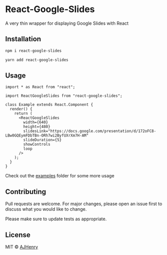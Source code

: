# React-Google-Slides

A very thin wrapper for displaying Google Slides with React

## Installation

```bash
npm i react-google-slides
```

```bash
yarn add react-google-slides
```

## Usage

```tsx
import * as React from "react";

import ReactGoogleSlides from "react-google-slides";

class Example extends React.Component {
  render() {
    return (
      <ReactGoogleSlides
        width={640}
        height={480}
        slidesLink="https://docs.google.com/presentation/d/172oFC8-LBw0GQEymFDbTBn-ORh7wi2ByfUXrXm7H-AM"
        slideDuration={5}
        showControls
        loop
      />
    );
  }
}
```

Check out the [examples](/examples) folder for some more usage

## Contributing

Pull requests are welcome. For major changes, please open an issue first to discuss what you would like to change.

Please make sure to update tests as appropriate.

## License

MIT © [AJHenry](https://github.com/AJHenry)
